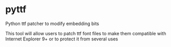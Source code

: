 pyttf
=====

Python ttf patcher to modify embedding bits

This tool will allow users to patch ttf font files to make them compatible with Internet Explorer 9+ or to protect it from several uses
